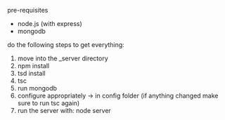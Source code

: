 pre-requisites

- node.js (with express)
- mongodb

do the following steps to get everything:

1) move into the _server directory
2) npm install
3) tsd install
4) tsc
5) run mongodb
6) configure appropriately -> in config folder (if anything changed make sure to run tsc again)
7) run the server with: node server